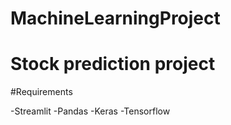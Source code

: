 # MachineLearningProject

# Stock prediction project

#Requirements

-Streamlit
-Pandas
-Keras
-Tensorflow

